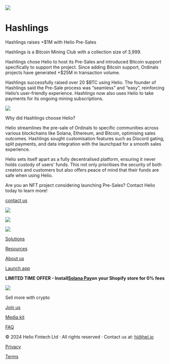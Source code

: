 ![](https://framerusercontent.com/images/D3QrekqrIo5Q5f3LZ6T7N9jvOpg.png)

# **Hashlings**

Hashlings raises +$1M with Helio Pre-Sales

Hashlings is a Bitcoin Mining Club with a collection size of 3,999.

Hashlings chose Helio to host its Pre-Sales and introduced Bitcoin support
specifically to support the project. Since adding Bitcoin support, Ordinals
projects have generated +$25M in transaction volume.  

Hashlings successfully raised over 20 $BTC using Helio. The founder of
Hashlings said the Pre-Sale process was “seamless” and “easy”, reinforcing
Helio’s user-friendly experience. Hashlings now also uses Helio to take
payments for its ongoing mining subscriptions.

![](https://framerusercontent.com/images/3PBb46Wbg4igFAOMe1UJNxJuU.png)

Why did Hashlings choose Helio?

Helio streamlines the pre-sale of Ordinals to specific communities across
various blockchains like Solana, Ethereum, and Bitcoin, optimising sales
outcomes. Hashlings sought customisation features such as Discord gating,
split payments, and data integration with the launchpad for a smooth sales
experience.

Helio sets itself apart as a fully decentralised platform, ensuring it never
holds custody of users' funds. This not only prioritises the security of both
creators and customers but also offers peace of mind that their funds are safe
when using Helio.

Are you an NFT project considering launching Pre-Sales? Contact Helio today to
learn more!

[contact us](mailto:hi@hel.io)

![](https://framerusercontent.com/images/ue4jFKoQgRBLUfPVChik141oEKQ.png)

![](https://framerusercontent.com/images/9DuE3kqLOjvjqUQAcIT7BaFhZA.png)

![](https://framerusercontent.com/images/rMcvpbM9V4d9ZJKYAmVj4fMNKy0.png)

[](../)

[Solutions](../solutions/nfts)

[Resources](../customer-stories)

[About us](../aboutus)

[](https://twitter.com/helio_pay)[](https://discord.gg/helio)

[Launch app](https://app.hel.io)

**LIMITED TIME OFFER - Install**[**Solana
Pay**](https://apps.shopify.com/solana-pay)**on your Shopify store for 0%
fees**

![](https://framerusercontent.com/images/oarCGpprH8syJ4fQx7CtlQQOGw.png)

[](../)

Sell more with crypto

[Join us](https://join.hel.io/)

[Media kit](../media-kit)

[FAQ](https://docs.hel.io/introduction/welcome-to-helio)

[](https://docs.hel.io/)[](https://twitter.com/helio_pay)[](https://www.linkedin.com/company/heliopay/)[](https://blog.hel.io/)[](https://discord.gg/helio)

© 2024 Helio Fintech Ltd · All rights reserved · Contact us at: hi@hel.io

[Privacy](https://info.docs.hel.io/privacy)

[Terms](https://info.docs.hel.io/terms-of-service)

